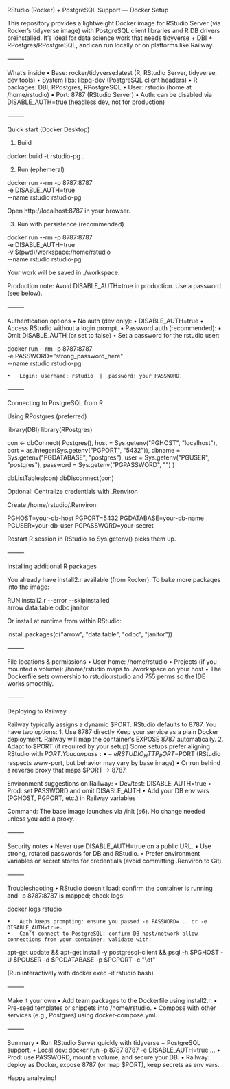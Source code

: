 RStudio (Rocker) + PostgreSQL Support — Docker Setup

This repository provides a lightweight Docker image for RStudio Server (via Rocker’s tidyverse image) with PostgreSQL client libraries and R DB drivers preinstalled. It’s ideal for data science work that needs tidyverse + DBI + RPostgres/RPostgreSQL, and can run locally or on platforms like Railway.

⸻

What’s inside
	•	Base: rocker/tidyverse:latest (R, RStudio Server, tidyverse, dev tools)
	•	System libs: libpq-dev (PostgreSQL client headers)
	•	R packages: DBI, RPostgres, RPostgreSQL
	•	User: rstudio (home at /home/rstudio)
	•	Port: 8787 (RStudio Server)
	•	Auth: can be disabled via DISABLE_AUTH=true (headless dev, not for production)

⸻

Quick start (Docker Desktop)

1) Build

docker build -t rstudio-pg .

2) Run (ephemeral)

docker run --rm -p 8787:8787 \
  -e DISABLE_AUTH=true \
  --name rstudio rstudio-pg

Open http://localhost:8787 in your browser.

3) Run with persistence (recommended)

docker run --rm -p 8787:8787 \
  -e DISABLE_AUTH=true \
  -v $(pwd)/workspace:/home/rstudio \
  --name rstudio rstudio-pg

Your work will be saved in ./workspace.

Production note: Avoid DISABLE_AUTH=true in production. Use a password (see below).

⸻

Authentication options
	•	No auth (dev only):
	•	DISABLE_AUTH=true
	•	Access RStudio without a login prompt.
	•	Password auth (recommended):
	•	Omit DISABLE_AUTH (or set to false)
	•	Set a password for the rstudio user:

docker run --rm -p 8787:8787 \
  -e PASSWORD="strong_password_here" \
  --name rstudio rstudio-pg


	•	Login: username: rstudio  |  password: your PASSWORD.

⸻

Connecting to PostgreSQL from R

Using RPostgres (preferred)

library(DBI)
library(RPostgres)

con <- dbConnect(
  Postgres(),
  host = Sys.getenv("PGHOST", "localhost"),
  port = as.integer(Sys.getenv("PGPORT", "5432")),
  dbname = Sys.getenv("PGDATABASE", "postgres"),
  user = Sys.getenv("PGUSER", "postgres"),
  password = Sys.getenv("PGPASSWORD", "")
)

dbListTables(con)
dbDisconnect(con)

Optional: Centralize credentials with .Renviron

Create /home/rstudio/.Renviron:

PGHOST=your-db-host
PGPORT=5432
PGDATABASE=your-db-name
PGUSER=your-db-user
PGPASSWORD=your-secret

Restart R session in RStudio so Sys.getenv() picks them up.

⸻

Installing additional R packages

You already have install2.r available (from Rocker). To bake more packages into the image:

RUN install2.r --error --skipinstalled \
    arrow data.table odbc janitor

Or install at runtime from within RStudio:

install.packages(c("arrow", "data.table", "odbc", "janitor"))


⸻

File locations & permissions
	•	User home: /home/rstudio
	•	Projects (if you mounted a volume): /home/rstudio maps to ./workspace on your host
	•	The Dockerfile sets ownership to rstudio:rstudio and 755 perms so the IDE works smoothly.

⸻

Deploying to Railway

Railway typically assigns a dynamic $PORT. RStudio defaults to 8787. You have two options:
	1.	Use 8787 directly
Keep your service as a plain Docker deployment. Railway will map the container’s EXPOSE 8787 automatically.
	2.	Adapt to $PORT (if required by your setup)
Some setups prefer aligning RStudio with $PORT. You can pass:
	•	-e RSTUDIO_HTTP_PORT=$PORT (RStudio respects www-port, but behavior may vary by base image)
	•	Or run behind a reverse proxy that maps $PORT → 8787.

Environment suggestions on Railway:
	•	Dev/test: DISABLE_AUTH=true
	•	Prod: set PASSWORD and omit DISABLE_AUTH
	•	Add your DB env vars (PGHOST, PGPORT, etc.) in Railway variables

Command: The base image launches via /init (s6). No change needed unless you add a proxy.

⸻

Security notes
	•	Never use DISABLE_AUTH=true on a public URL.
	•	Use strong, rotated passwords for DB and RStudio.
	•	Prefer environment variables or secret stores for credentials (avoid committing .Renviron to Git).

⸻

Troubleshooting
	•	RStudio doesn’t load: confirm the container is running and -p 8787:8787 is mapped; check logs:

docker logs rstudio


	•	Auth keeps prompting: ensure you passed -e PASSWORD=... or -e DISABLE_AUTH=true.
	•	Can’t connect to PostgreSQL: confirm DB host/network allow connections from your container; validate with:

apt-get update && apt-get install -y postgresql-client && psql -h $PGHOST -U $PGUSER -d $PGDATABASE -p $PGPORT -c "\dt"

(Run interactively with docker exec -it rstudio bash)

⸻

Make it your own
	•	Add team packages to the Dockerfile using install2.r.
	•	Pre-seed templates or snippets into /home/rstudio.
	•	Compose with other services (e.g., Postgres) using docker-compose.yml.

⸻

Summary
	•	Run RStudio Server quickly with tidyverse + PostgreSQL support.
	•	Local dev: docker run -p 8787:8787 -e DISABLE_AUTH=true ...
	•	Prod: use PASSWORD, mount a volume, and secure your DB.
	•	Railway: deploy as Docker, expose 8787 (or map $PORT), keep secrets as env vars.

Happy analyzing!
